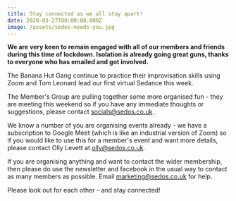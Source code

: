 ```yaml
---
title: Stay connected as we all stay apart!
date: 2020-03-27T00:00:00.000Z
image: /assets/sedos-needs-you.jpg
---
```

**We are very keen to remain engaged with all of our members and friends during this time of lockdown. Isolation is already going great guns, thanks to everyone who has emailed and got involved.** 

The Banana Hut Gang continue to practice their improvisation skills using Zoom and Tom Leonard lead our first virtual Sedance this week.

The Member's Group are pulling together some more organised fun - they are meeting this weekend so if you have any immediate thoughts or suggestions, please contact socials@sedos.co.uk.

We know a number of you are organising events already - we have a subscription to Google Meet (which is like an industrial version of Zoom) so if you would like to use this for a member's event and want more details, please contact Olly Levett at olly@sedos.co.uk.  

If you are organising anything and want to contact the wider membership, then please do use the newsletter and facebook in the usual way to contact as many members as possible. Email marketing@sedos.co.uk for help.

Please look out for each other - and stay connected!